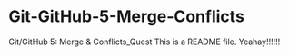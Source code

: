 # Git-GitHub-5-Merge-Conflicts
Git/GitHub 5: Merge &amp; Conflicts_Quest
This is a README file. Yeahay!!!!!!
